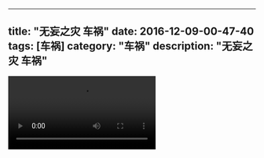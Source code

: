 
---
title: "无妄之灾 车祸"
date: 2016-12-09-00-47-40
tags: [车祸]
category: "车祸"
description: "无妄之灾 车祸"
---
<video src="http://ohtsqip0g.bkt.clouddn.com/无妄之灾 车祸-车祸-车祸.mp4" controls="controls"></video>
